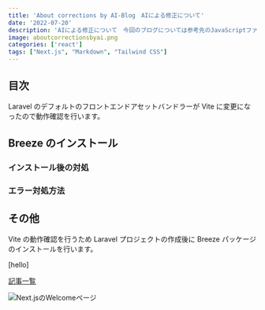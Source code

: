 ```yaml
---
title: 'About corrections by AI-Blog　AIによる修正について'
date: '2022-07-20'
description: 'AIによる修正について　今回のブログについては参考先のJavaScriptファイルを参考にして作成していましたが、途中からTypeScriptに変更しています。その過程で目次がサイドバーに行かなかったりとトラブルが発生しました。オンライン勉強会やchatGTPを使用してもなかなか解決せず現状の状態となります。何か良い解決方法があればご教示いただきたいです。また、コンポーネントについても現在の分け方で問題ないか参考までに教えていただけますと幸いです。よろしくお願いいたします。※ページネーションボタンの部分だけMUI CSSを使用しています。※今回の画像は自身で作成したものです。フォントはAdobeフォントOmnesを使用しています。'
image: aboutcorrectionsbyai.png
categories: ['react']
tags: ["Next.js", "Markdown", "Tailwind CSS"]
---
```

## 目次

Laravel のデフォルトのフロントエンドアセットバンドラーが Vite に変更になったので動作確認を行います。


## Breeze のインストール
### インストール後の対処
### エラー対処方法

## その他

Vite の動作確認を行うため Laravel プロジェクトの作成後に Breeze パッケージのインストールを行います。

[hello]

[記事一覧](/)

![Next.jsのWelcomeページ](http://localhost:3000/welcomeblog.png)
